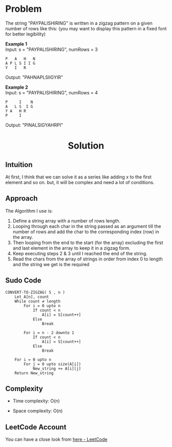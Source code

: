 # Problem 
The string "PAYPALISHIRING" is written in a zigzag pattern on a given number of rows like this: (you may want to display this pattern in a fixed font for better legibility)

**Example 1**<br/>
Input: s = "PAYPALISHIRING", numRows = 3
```
P   A   H   N
A P L S I I G
Y   I   R
```
Output: "PAHNAPLSIIGYIR"

**Example 2**<br/>
Input: s = "PAYPALISHIRING", numRows = 4
```
P     I    N
A   L S  I G
Y A   H R
P     I
```
Output: "PINALSIGYAHRPI"

<h1 align="center">Solution</h1>

## Intuition
At first, I think that we can solve it as a series like adding x to the first element and so on.
but, it will be complex and need a lot of conditions.

## Approach
The Algorithm I use is:

1. Define a string array with a number of rows length.
2. Looping through each char in the string passed as an argument till the number of rows and add the char to the corresponding index (row) in the array.
3. Then looping from the end to the start (for the array) excluding the first and last element in the array to keep it in a zigzag form.
4. Keep executing steps 2 & 3 until I reached the end of the string.
5. Read the chars from the array of strings in order from index 0 to length and the string we get is the required

## Sudo Code
```
CONVERT-TO-ZIGZAG( S , n )
	Let A[n], count
	While count ≠ length
		For i = 0 upto n
			If count < n 
				A[i] = S[count++]
			Else
				Break
		
		For i = n - 2 downto 1
			If count < n 
				A[i] = S[count++]
			Else
				Break
	
	For i = 0 upto n
		For j = 0 upto size(A[i])
			New_string += A[i][j]
	Return New_string 

``` 

## Complexity
- Time complexity: O(n)

- Space complexity: O(n)

## LeetCode Account

You can have a close look from [here - LeetCode](https://leetcode.com/problems/zigzag-conversion/solutions/3265093/solution-of-zigzag-problem-with-explanation/)
